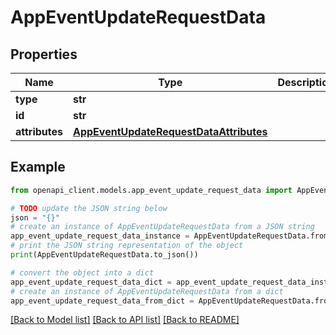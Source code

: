 # AppEventUpdateRequestData


## Properties

Name | Type | Description | Notes
------------ | ------------- | ------------- | -------------
**type** | **str** |  | 
**id** | **str** |  | 
**attributes** | [**AppEventUpdateRequestDataAttributes**](AppEventUpdateRequestDataAttributes.md) |  | [optional] 

## Example

```python
from openapi_client.models.app_event_update_request_data import AppEventUpdateRequestData

# TODO update the JSON string below
json = "{}"
# create an instance of AppEventUpdateRequestData from a JSON string
app_event_update_request_data_instance = AppEventUpdateRequestData.from_json(json)
# print the JSON string representation of the object
print(AppEventUpdateRequestData.to_json())

# convert the object into a dict
app_event_update_request_data_dict = app_event_update_request_data_instance.to_dict()
# create an instance of AppEventUpdateRequestData from a dict
app_event_update_request_data_from_dict = AppEventUpdateRequestData.from_dict(app_event_update_request_data_dict)
```
[[Back to Model list]](../README.md#documentation-for-models) [[Back to API list]](../README.md#documentation-for-api-endpoints) [[Back to README]](../README.md)


